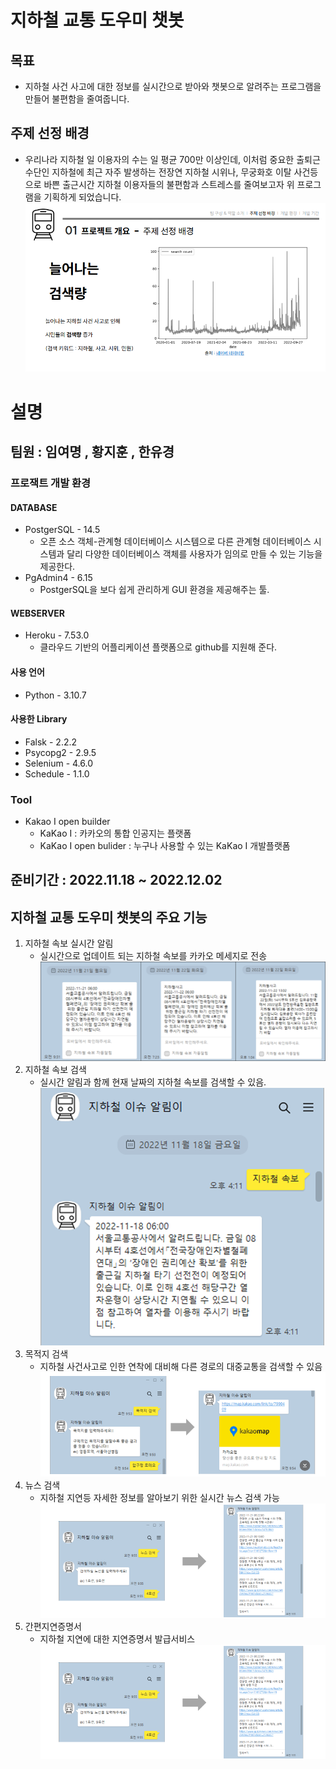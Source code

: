 # 지하철 교통 도우미 챗봇
## 목표
- 지하철 사건 사고에 대한 정보를 실시간으로 받아와 챗봇으로 알려주는 프로그램을 만들어 불편함을 줄여줍니다.

## 주제 선정 배경
- 우리나라 지하철 일 이용자의 수는 일 평균 700만 이상인데, 이처럼 중요한 출퇴근 수단인 지하철에 최근 자주 발생하는 전장연 지하철 시위나, 무궁화호 이탈 사건등으로 바쁜 출근시간 지하철 이용자들의 불편함과 스트레스를 줄여보고자 위 프로그램을 기획하게 되었습니다.
![](2022-11-25-14-23-18.png)
# 설명
## 팀원 : 임여명 , 황지훈 , 한유경
### 프로잭트 개발 환경
#### DATABASE
 - PostgerSQL - 14.5
     - 오픈 소스 객체-관계형 데이터베이스 시스템으로 다른 관계형 데이터베이스 시스템과 달리 다양한 데이터베이스 객체를 사용자가 임의로 만들 수 있는 기능을 제공한다.
- PgAdmin4 - 6.15
    - PostgerSQL을 보다 쉽게 관리하게 GUI 환경을 제공해주는 툴.
#### WEBSERVER
 - Heroku - 7.53.0
     - 클라우드 기반의 어플리케이션 플랫폼으로 github를 지원해 준다.
#### 사용 언어
 - Python - 3.10.7
####  사용한 Library
  - Falsk - 2.2.2
  - Psycopg2 - 2.9.5
  - Selenium - 4.6.0
  - Schedule - 1.1.0
    
### Tool
- Kakao I open builder
    - KaKao I : 카카오의 통합 인공지는 플랫폼
    - KaKao I open bulider : 누구나 사용할 수 있는 KaKao I 개발플랫폼

## 준비기간 : 2022.11.18 ~ 2022.12.02

## 지하철 교통 도우미 챗봇의 주요 기능
1. 지하철 속보 실시간 알림
    - 실시간으로 업데이트 되는 지하철 속보를 카카오 메세지로 전송
    ![image info](./image/2022-11-25-14-40-26.png)
2. 지하철 속보 검색
    - 실시간 알림과 함께 현재 날짜의 지하철 속보를 검색할 수 있음.
    ![image info](./image/2022-11-25-14-45-12.png)
3. 목적지 검색
    - 지하철 사건사고로 인한 연착에 대비해 다른 경로의 대중교통을 검색할 수 있음
    ![image info](./image/2022-11-25-14-46-27.png)
4. 뉴스 검색
    - 지하철 지연등 자세한 정보를 알아보기 위한 실시간 뉴스 검색 가능
    ![image info](./image/2022-11-25-14-48-06.png)
5. 간편지연증명서
    - 지하철 지연에 대한 지연증명서 발급서비스
    ![image info](./image/2022-11-25-14-49-48.png)